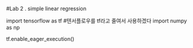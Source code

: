 #Lab 2 . simple linear regression

import tensorflow as tf  #텐서플로우를 tf라고 줄여서 사용하겠다
import numpy as np


tf.enable_eager_execution()
